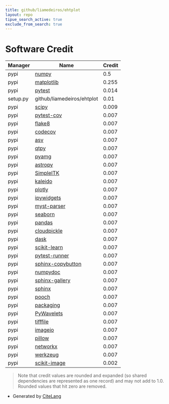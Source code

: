 ```yaml
---
title: github/liamedeiros/ehtplot
layout: repo
tipue_search_active: true
exclude_from_search: true
---
```

# Software Credit

|Manager|Name|Credit|
|-------|----|------|
|pypi|[numpy](https://www.numpy.org)|0.5|
|pypi|[matplotlib](https://matplotlib.org)|0.255|
|pypi|[pytest](https://pypi.org/project/pytest)|0.014|
|setup.py|github/liamedeiros/ehtplot|0.01|
|pypi|[scipy](https://www.scipy.org)|0.009|
|pypi|[pytest-cov](https://github.com/pytest-dev/pytest-cov)|0.007|
|pypi|[flake8](https://pypi.org/project/flake8)|0.007|
|pypi|[codecov](https://pypi.org/project/codecov)|0.007|
|pypi|[asv](https://pypi.org/project/asv)|0.007|
|pypi|[qtpy](https://pypi.org/project/qtpy)|0.007|
|pypi|[pyamg](https://pypi.org/project/pyamg)|0.007|
|pypi|[astropy](https://pypi.org/project/astropy)|0.007|
|pypi|[SimpleITK](https://pypi.org/project/SimpleITK)|0.007|
|pypi|[kaleido](https://pypi.org/project/kaleido)|0.007|
|pypi|[plotly](https://pypi.org/project/plotly)|0.007|
|pypi|[ipywidgets](https://pypi.org/project/ipywidgets)|0.007|
|pypi|[myst-parser](https://pypi.org/project/myst-parser)|0.007|
|pypi|[seaborn](https://pypi.org/project/seaborn)|0.007|
|pypi|[pandas](https://pypi.org/project/pandas)|0.007|
|pypi|[cloudpickle](https://pypi.org/project/cloudpickle)|0.007|
|pypi|[dask](https://pypi.org/project/dask)|0.007|
|pypi|[scikit-learn](https://pypi.org/project/scikit-learn)|0.007|
|pypi|[pytest-runner](https://pypi.org/project/pytest-runner)|0.007|
|pypi|[sphinx-copybutton](https://pypi.org/project/sphinx-copybutton)|0.007|
|pypi|[numpydoc](https://pypi.org/project/numpydoc)|0.007|
|pypi|[sphinx-gallery](https://pypi.org/project/sphinx-gallery)|0.007|
|pypi|[sphinx](https://pypi.org/project/sphinx)|0.007|
|pypi|[pooch](https://pypi.org/project/pooch)|0.007|
|pypi|[packaging](https://pypi.org/project/packaging)|0.007|
|pypi|[PyWavelets](https://pypi.org/project/PyWavelets)|0.007|
|pypi|[tifffile](https://pypi.org/project/tifffile)|0.007|
|pypi|[imageio](https://pypi.org/project/imageio)|0.007|
|pypi|[pillow](https://pypi.org/project/pillow)|0.007|
|pypi|[networkx](https://pypi.org/project/networkx)|0.007|
|pypi|[werkzeug](https://pypi.org/project/werkzeug)|0.007|
|pypi|[scikit-image](https://scikit-image.org)|0.002|


> Note that credit values are rounded and expanded (so shared dependencies are represented as one record) and may not add to 1.0. Rounded values that hit zero are removed.


- Generated by [CiteLang](https://github.com/vsoch/citelang)
